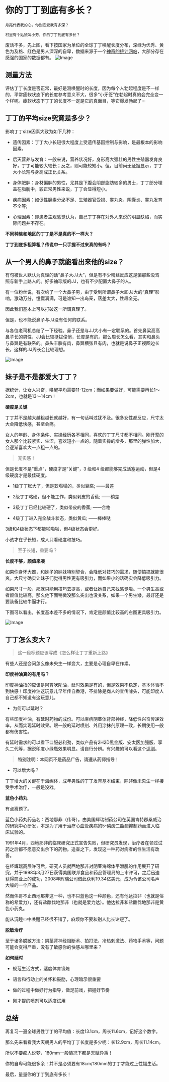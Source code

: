 # 你的丁丁到底有多长？

    月亮代表我的心，你到底爱我有多深？

    村里有个姑娘叫小芳，你的丁丁到底有多长？

废话不多，先上图，看下按国家为单位的全球丁丁唤醒长度分布，深绿为优秀、黄色为及格、红色是男人深深的自卑，数据来源于一个[神奇的统计网站](https://www.targetmap.com/viewer.aspx?reportId=3073
)，大部分存在感强的国家的数据都有。
![Image](penis.jpg)

## 测量方法

评估丁丁长度是否正常，最好是测唤醒时的长度，因为每个人勃起程度是不一样的，平常疲软状态下的长度参考意义不大，很多“小牙签”在勃起时真的会完全变一个样呢。疲软状态下丁丁的长度不一定是它的真面目，等它爆发勃起了···

## 丁丁的平均size究竟是多少？

影响丁丁size因素大致为如下几种：

- 遗传因素：丁丁大小长短很大程度上受遗传基因控制与影响，是最根本的影响因素。

- 后天营养与发育：一般来说，营养状况好，身形高大强壮的男性生殖器发育良好，丁丁可能较大较长；反之，则可能较短小。但，目前尚无证据显示，丁丁大小长短与身高成正比关系。

- 身体肥胖：身材偏胖的男性，尤其是下腹会阴部脂肪较多的男士，丁丁部分埋盖在脂肪中，较正常男性来说，丁丁会显得短小。

- 疾病因素：如促性腺素分泌不足、生殖器官受损、睾丸炎、阴囊炎、睾丸发育不全等;

- 心理因素：即患者主观感觉认为，自己丁丁存在对外人来说的明显缺陷，而实际问题并不存在。

**不同种族和地区的丁丁是不是真的不一样大？**

**丁丁到底多粗算粗？传说中一只手握不过来真的有吗？**

## 从一个男人的鼻子就能看出来他的size？

有句被世人默认为真理的话“鼻子大JJ大”，但是有不少粉丝反应这是骗那些没驾照与新手上路人的。好多袖珍版的JJ，也有不少配置大鼻子的人。

有一位粉丝说，有次约了一个大鼻子男，由于受到所谓鼻子大即JJ大的“真理”影响，激动万分，憧憬满满，可是谁知一出鸟笼，落差太大，性趣全无。

因此我们基本上可以打破这一所谓真理了。

但是，也不能说鼻子与JJ没有任何的联系。

与各位老司机总结了一下经验。鼻子还是与JJ大小有一定联系的。首先鼻梁高高鼻子长的男性，JJ会比较挺拔俊俏，长度是有的。那么周长怎么看，其实和鼻头与鼻翼是有联系的。鼻头丰腴有肉，鼻翼横张且有肉，也就是说鼻子正视图边长长，这样的JJ周长会比较理想。

![Image](cl.jpg)

## 妹子是不是都爱大丁丁？

据统计，让女人兴奋，唤醒平均需要11-12cm；而如果要做好，可能需要再长1～2cm，也就是13～14cm！

**硬度是关键**

丁丁并不是越大越粗越长就越好，有一句话叫过犹不及。很多女性都反应，尺寸太大会降低快感，甚至会痛。

女人的年龄、身体条件、实操经历各不相同，喜欢的丁丁尺寸都不相同。刚开荤的女人那个比较紧实、生涩，喜欢短小一点的。随着实操的增多，那里的弹性加大，会逐渐喜欢大一点粗一点的。

>充实感！

但是长度不是“重点”，硬度才是“关键”，3 级和4 级都能够完成活塞运动，但是4 级硬度才是最佳硬度。

- 1级丁丁胀大了，但是软塌塌的，类似豆腐; ——最差

- 2级丁丁略硬，但不能工作，类似剥皮的香蕉; ——稍差

- 3级丁丁已经比较硬了，类似带皮的香蕉; ——合格

- 4级丁丁进入完全战斗状态，类似黄瓜; ——棒棒哒

3级和4级状态下都能啪啪啪，但4级状态会更好。

小孩才在乎长短，成人只看硬度和技巧。

>至于长短，重要吗？

**长度不够，颜值来凑**

如果你身怀大器，和妹子的妹妹特别契合，会降低对技巧的需求，随便搞搞就能很爽。大尺寸确实让妹子们觉得男性更有吸引力，而如果小的话确实会降低吸引力。

如果尺寸一般，那就只能用技巧去提高，或者让她自己来找感觉啦。一个男生高或者颜值比较高，那么他下面稍微没那么突出也没关系，如果一个男生矮，最好还是要装备比较牛逼才行。

下图可以看出，长度基本差不多的情况下，肯定是颜值比较高的右图更具吸引力。

![Image](身材影响.jpg)

## 丁丁怎么变大？

>这一段标题应该写成《怎么样让丁丁重新上路》

有些人还是会问怎么像未央生一样变大，主要是心理自卑在作祟。

**印度神油真的有用吗？**

印度神油指的应该是阿育吠陀油，延时效果是有的，但是效果不稳定，基本体验不到快感！印度神油这玩意儿早年传自香港，不排除是商人的宣传噱头，可能印度人自己都不知道有这玩意儿。

- 为何可以延时？

有些印度神油，有延时药物的成份。可以麻痹阴茎体背部神经，降低性兴奋传递效率，从而实现延时效果。跟一般的延时喷剂、外用涂抹剂原理一致，长期使用一般都有伤害性。

有延时需求的可以看下口服必利劲，类似产品有2H2D黑金版、安太医加强版、享久二代等，据说印度小绿瓶效果明显。请自行分辨。有兴趣的可以看这个[评测](http://www.maiyspj.com)。

>**特别注明：本网页不是药品广告，请遵从药师指导！**

- 可以增大吗？

丁丁增大的关键在于海绵体，成年男性的丁丁发育基本结束，除非像未央生一样接受手术治疗，一般是没戏。

**蓝色小药丸**

有点离题了。

蓝色小药丸药品名：西地那非（伟哥）。由美国辉瑞制药公司在英国肯特郡桑威治的研究中心研发，本是为了用于治疗心血管疾病的5-磷酸二酯酶抑制药而进入临床试验的。

1991年4月，西地那非的临床研究正式宣告失败，但研究员发现，治疗者在领过试药之后都不愿意交出余下的药物。追查之下，发现这一种药对病者的性生活有改善。

在经辉瑞高层许可后，研究人员就西地那非对阴茎海绵体平滑肌的作用展开了研究，并于1998年3月27日获得美国联邦食品和药品管理局的上市许可，之后迅速获得商业上的成功，2008年辉瑞公司借此获利19.34亿美元，成为令该公司名声大噪的一个产品。

然而伟哥不止西地那非这一种，也不只蓝色这一种颜色，还有他达拉非（也就是俗称的希爱力），还有盐酸伐地那非（也就是爱力达）。他达拉非和盐酸伐地那非是黄色小药丸。

能从沉睡💤中唤醒已经很不错了，麻烦你不要和别人比长论短了。

**脱敏治疗**

至于诸多脱敏方法：阴茎背神经阻断术、拍打法、冷热刺激法、药物手术等，问题可能会变得严重，没有了敏感你的快感从哪里来？

**如何延时**

- 规范生活方式，适度体育锻炼

- 语言和行动上的关怀和鼓励，心理暗示很重要

- 做的过程中做好行为指导，做足前戏，把握好节奏

- 刚才提的喷剂可以适度试用

## 总结

再复习一遍全球男性丁丁的平均值：长度13.1cm，周长11.6cm，记好这个数字。

那么先来看看我大天朝男人的平均丁丁长度是多少呢：长12.9cm，周长11.14cm。

所以不要痴人说梦，180mm一般情况下都是天赋异秉！

你的自卑可能很多余！并不是必须要有18cm/180mm的丁丁才能过上性福生活。

最后，量量你的丁丁到底有多长！
